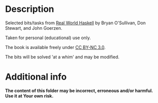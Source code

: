 # Description

Selected bits/tasks from [Real World Haskell](http://book.realworldhaskell.org/read/) by Bryan O'Sullivan, Don Stewart, and John Goerzen.

Taken for personal (educational) use only.

The book is available freely under [CC BY-NC 3.0](https://creativecommons.org/licenses/by-nc/3.0/).

The bits will be solved 'at a whim' and may be modified.

# Additional info

**The content of this folder may be incorrect, erroneous and/or harmful. Use it at Your own risk.**
